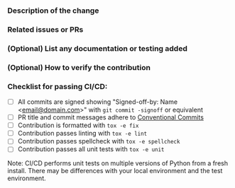 <!-- Thank you for the contribution! -->

### Description of the change

<!-- Please summarize the changes -->

### Related issues or PRs

<!-- For example: "Closes #1234" or "Fixes bug introduced in #5678 -->

### (Optional) List any documentation or testing added

<!-- Describe which features were documented/tested -->

### (Optional) How to verify the contribution

<!-- Provide instructions on how to verify your contribution if unit tests do not provide coverage -->

### Checklist for passing CI/CD:

<!-- Mark completed tasks with "- [x]" -->
- [ ] All commits are signed showing "Signed-off-by: Name \<email@domain.com\>" with `git commit -signoff` or equivalent
- [ ] PR title and commit messages adhere to [Conventional Commits](https://www.conventionalcommits.org/en/v1.0.0/)
- [ ] Contribution is formatted with `tox -e fix`
- [ ] Contribution passes linting with `tox -e lint`
- [ ] Contribution passes spellcheck with `tox -e spellcheck`
- [ ] Contribution passes all unit tests with `tox -e unit`

Note: CI/CD performs unit tests on multiple versions of Python from a fresh install.  There may be differences with your local environment and the test environment.